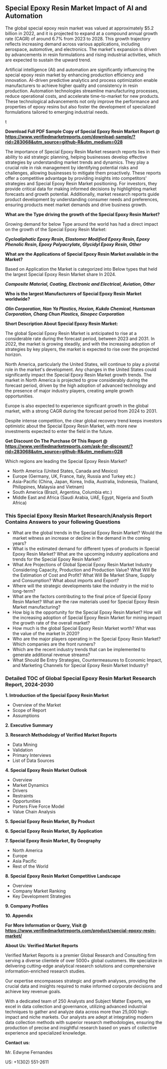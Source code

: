 <h2>Special Epoxy Resin Market Impact of AI and Automation</h2><p>The global special epoxy resin market was valued at approximately $5.2 billion in 2022, and it is projected to expand at a compound annual growth rate (CAGR) of around 6.7% from 2023 to 2028. This growth trajectory reflects increasing demand across various applications, including aerospace, automotive, and electronics. The market's expansion is driven by advancements in resin formulations and rising industrial activities, which are expected to sustain the upward trend.</p><p>Artificial intelligence (AI) and automation are significantly influencing the special epoxy resin market by enhancing production efficiency and innovation. AI-driven predictive analytics and process optimization enable manufacturers to achieve higher quality and consistency in resin production. Automation technologies streamline manufacturing processes, reduce operational costs, and accelerate time-to-market for new products. These technological advancements not only improve the performance and properties of epoxy resins but also foster the development of specialized formulations tailored to emerging industrial needs.</p>t</p><p id="" class=""><strong>Download Full PDF Sample Copy of Special Epoxy Resin Market Report @ <a href="https://www.verifiedmarketreports.com/download-sample/?rid=283068&utm_source=github-R&utm_medium=028" target="_blank">https://www.verifiedmarketreports.com/download-sample/?rid=283068&utm_source=github-R&utm_medium=028</a></strong></p><p>The importance of&nbsp;Special Epoxy Resin Market research reports lies in their ability to aid strategic planning, helping businesses develop effective strategies by understanding market trends and dynamics. They play a crucial role in risk management by identifying potential risks and challenges, allowing businesses to mitigate them proactively. These reports offer a competitive advantage by providing insights into competitors' strategies and Special Epoxy Resin Market positioning. For investors, they provide critical data for making informed decisions by highlighting market forecasts and growth potential. Additionally, market research reports guide product development by understanding consumer needs and preferences, ensuring products meet market demands and drive business growth.</p><p><strong>What are the&nbsp;Type driving the growth of the Special Epoxy Resin Market?</strong></p><p id="" class="">Growing demand for below Type around the world has had a direct impact on the growth of the Special Epoxy Resin Market:</p><em><strong>Cycloaliphatic Epoxy Resin, Elastomer Modified Epoxy Resin, Epoxy Phenolic Resin, Epoxy Polyacrylate, Glycidyl Epoxy Resin, Other</strong></em></p><strong>What are the&nbsp;Applications&nbsp;of Special Epoxy Resin Market available in the Market?</strong></p><p id="" class="">Based on Application the Market is categorized into Below types that held the largest Special Epoxy Resin Market share In 2024.</p><em><strong>Composite Material, Coating, Electronic and Electrical, Aviation, Other</strong></em></p><strong>Who is the largest Manufacturers of Special Epoxy Resin Market worldwide?</strong></p><p><em><strong>Olin Corporation, Nan Ya Plastics, Hexion, Kukdo Chemical, Huntsman Corporation, Chang Chun Plastics, Sinopec Corporation</strong></em></p><p id="" class=""><strong>Short Description About Special Epoxy Resin Market:</strong></p><p>The global Special Epoxy Resin Market is anticipated to rise at a considerable rate during the forecast period, between 2023 and 2031. In 2022, the market is growing steadily, and with the increasing adoption of strategies by key players, the market is expected to rise over the projected horizon.</p><p>North America, particularly the United States, will continue to play a pivotal role in the market's development. Any changes in the United States could significantly impact the Special Epoxy Resin Market growth trends. The market in North America is projected to grow considerably during the forecast period, driven by the high adoption of advanced technology and the presence of major industry players, creating ample growth opportunities.</p><p>Europe is also expected to experience significant growth in the global market, with a strong CAGR during the forecast period from 2024 to 2031.</p><p>Despite intense competition, the clear global recovery trend keeps investors optimistic about the Special Epoxy Resin Market, with more new investments expected to enter the field in the future.</p><p id="" class=""><strong>Get Discount On The Purchase Of This Report @ <a href="https://www.verifiedmarketreports.com/ask-for-discount/?rid=283068&utm_source=github-R&utm_medium=028" target="_blank">https://www.verifiedmarketreports.com/ask-for-discount/?rid=283068&utm_source=github-R&utm_medium=028</a></strong></p>Which regions are leading the Special Epoxy Resin Market?</p><ul><li>North America (United States, Canada and Mexico)</li><li>Europe (Germany, UK, France, Italy, Russia and Turkey etc.)</li><li>Asia-Pacific (China, Japan, Korea, India, Australia, Indonesia, Thailand, Philippines, Malaysia and Vietnam)</li><li>South America (Brazil, Argentina, Columbia etc.)</li><li>Middle East and Africa (Saudi Arabia, UAE, Egypt, Nigeria and South Africa)</li></ul><h3 id="" class="">This Special Epoxy Resin Market Research/Analysis Report Contains Answers to your following Questions</h3><ul><li>What are the global trends in the Special Epoxy Resin Market? Would the market witness an increase or decline in the demand in the coming years?</li><li>What is the estimated demand for different types of products in Special Epoxy Resin Market? What are the upcoming industry applications and trends for the Special Epoxy Resin Market?</li><li>What Are Projections of Global Special Epoxy Resin Market Industry Considering Capacity, Production and Production Value? What Will Be the Estimation of Cost and Profit? What Will Be Market Share, Supply and Consumption? What about imports and Export?</li><li>Where will the strategic developments take the industry in the mid to long-term?</li><li>What are the factors contributing to the final price of Special Epoxy Resin Market? What are the raw materials used for Special Epoxy Resin Market manufacturing?</li><li>How big is the opportunity for the Special Epoxy Resin Market? How will the increasing adoption of Special Epoxy Resin Market for mining impact the growth rate of the overall market?</li><li>How much is the global Special Epoxy Resin Market worth? What was the value of the market In 2020?</li><li>Who are the major players operating in the Special Epoxy Resin Market? Which companies are the front runners?</li><li>Which are the recent industry trends that can be implemented to generate additional revenue streams?</li><li>What Should Be Entry Strategies, Countermeasures to Economic Impact, and Marketing Channels for Special Epoxy Resin Market Industry?</li></ul><h3 id="" class="">Detailed TOC of Global Special Epoxy Resin Market Research Report, 2024-2030</h3><p id="" class=""><strong>1. Introduction of the Special Epoxy Resin Market</strong></p><ul><li>Overview of the Market</li><li>Scope of Report</li><li>Assumptions</li></ul><p id="" class=""><strong>2. Executive Summary</strong></p><p id="" class=""><strong>3. Research Methodology of Verified Market Reports</strong></p><ul><li>Data Mining</li><li>Validation</li><li>Primary Interviews</li><li>List of Data Sources</li></ul><p id="" class=""><strong>4. Special Epoxy Resin Market Outlook</strong></p><ul><li>Overview</li><li>Market Dynamics</li><li>Drivers</li><li>Restraints</li><li>Opportunities</li><li>Porters Five Force Model</li><li>Value Chain Analysis</li></ul><p id="" class=""><strong>5. Special Epoxy Resin Market, By Product</strong></p><p id="" class=""><strong>6. Special Epoxy Resin Market, By Application</strong></p><p id="" class=""><strong>7. Special Epoxy Resin Market, By Geography</strong></p><ul><li>North America</li><li>Europe</li><li>Asia Pacific</li><li>Rest of the World</li></ul><p id="" class=""><strong>8. Special Epoxy Resin Market Competitive Landscape</strong></p><ul><li>Overview</li><li>Company Market Ranking</li><li>Key Development Strategies</li></ul><p id="" class=""><strong>9. Company Profiles</strong></p><p id="" class=""><strong>10. Appendix</strong></p><p id="" class=""><strong>For More Information or Query, Visit @ <a href="https://www.verifiedmarketreports.com/product/special-epoxy-resin-market/" target="_blank">https://www.verifiedmarketreports.com/product/special-epoxy-resin-market/</a></strong></p><p id="" class=""><strong>About Us: Verified Market Reports</strong></p><p id="" class="">Verified Market Reports is a premier Global Research and Consulting firm serving a diverse clientele of over 5000+ global customers. We specialize in delivering cutting-edge analytical research solutions and comprehensive information-enriched research studies.</p><p id="" class="">Our expertise encompasses strategic and growth analyses, providing the crucial data and insights required to make informed corporate decisions and achieve key revenue goals.</p><p id="" class="">With a dedicated team of 250 Analysts and Subject Matter Experts, we excel in data collection and governance, utilizing advanced industrial techniques to gather and analyze data across more than 25,000 high-impact and niche markets. Our analysts are adept at integrating modern data collection methods with superior research methodologies, ensuring the production of precise and insightful research based on years of collective experience and specialized knowledge.</p><p id="" class=""><strong>Contact us:</strong></p><p id="" class="">Mr. Edwyne Fernandes</p><p id="" class="">US: +1(302) 551-2611</p>